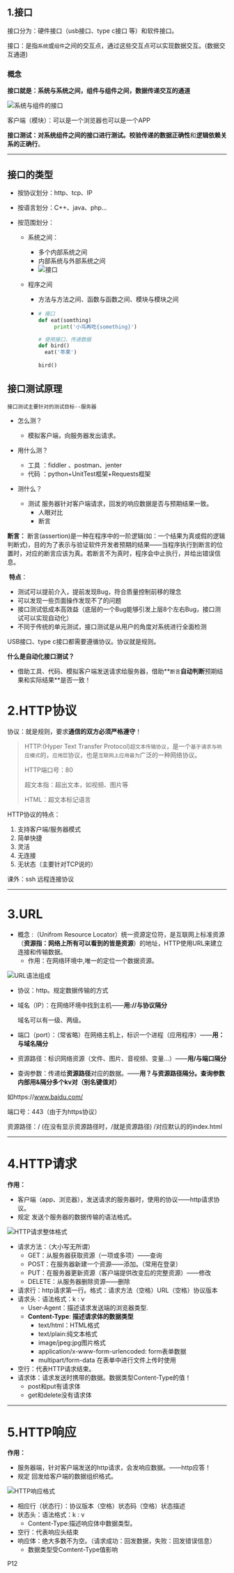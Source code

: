## 1.接口

接口分为：硬件接口（usb接口、type c接口 等）和软件接口。

接口：是指``系统``或``组件``之间的交互点，通过这些交互点可以实现数据交互。(数据交互通道)

### 概念

**接口就是：系统与系统之间，组件与组件之间，数据传递交互的通道**

![系统与组件的接口](./%E5%B1%8F%E5%B9%95%E6%88%AA%E5%9B%BE%202022-08-19%20114528.png)

客户端（模块）：可以是一个浏览器也可以是一个APP

**接口测试：**对系统组件之间的接口进行测试。校验**传递的数据正确性**和**逻辑依赖关系的正确行**。

---

## 接口的类型

* 按协议划分：http、tcp、IP

* 按语言划分：C++、java、php...

* 按范围划分：

  * 系统之间：

    * 多个内部系统之间
    * 内部系统与外部系统之间
    * ![接口](./1665647071563.png)

  * 程序之间

    * 方法与方法之间、函数与函数之间、模块与模块之间

    * ``` python
      # 接口
      def eat(somthing)
           print('小鸟再吃{something}')
      
      # 使用接口，传递数据
      def bird()
      	eat('苹果')
          
      bird()
      ```

## 接口测试原理

``接口测试主要针对的测试目标--服务器``

* 怎么测？  
  * 模拟客户端，向服务器发出请求。
* 用什么测？
  * 工具 ：fiddler 、postman、jenter
  * 代码 ：python+UnitTest框架+Requests框架

* 测什么？
  * 测试 服务器针对客户端请求，回发的响应数据是否与预期结果一致。
    * 人眼对比
    * 断言

**断言：** 断言(assertion)是一种在程序中的一阶逻辑(如：一个结果为真或假的逻辑判断式)，目的为了表示与验证软件开发者预期的结果——当程序执行到断言的位置时，对应的断言应该为真。若断言不为真时，程序会中止执行，并给出错误信息。

​	**特点**：

* 测试可以提前介入，提前发现Bug，符合质量控制前移的理念
* 可以发现一些页面操作发现不了的问题
* 接口测试低成本高效益（底层的一个Bug能够引发上层8个左右Bug，接口测试可以实现自动化）
* 不同于传统的单元测试，接口测试是从用户的角度对系统进行全面检测



USB接口、type c接口都需要遵循协议。协议就是规则。

**什么是自动化接口测试？**

* 借助工具、代码、模拟客户端发送请求给服务器，借助**``断言``**自动判断**预期结果和实际结果**是否一致！

# 2.HTTP协议 

协议：就是规则，要求**通信的双方必须严格遵守**！

> HTTP:(Hyper Text Transfer Protocol)``超文本传输协议``，是一个``基于请求与响应模式``的，``应用层``协议，也是``互联网上应用最为``广泛的一种网络协议。
>
> HTTP端口号：80
>
> 超文本指：超出文本，如视频、图片等
>
> HTML：超文本标记语言

HTTP协议的特点：

1. 支持客户端/服务器模式
2. 简单快捷
3. 灵活
4. 无连接
5. 无状态（主要针对TCP说的） 

课外：ssh 远程连接协议 

----

# 3.URL

* 概念 :（Unifrom Resource Locator）统一资源定位符，是互联网上标准资源（**资源指：网络上所有可以看到的皆是资源**）的地址，HTTP使用URL来建立连接和传输数据。
  * 作用：在网络环境中,唯一的定位一个数据资源。

![URL语法组成](./%E5%B1%8F%E5%B9%95%E6%88%AA%E5%9B%BE%202022-08-19%20154759.png)

* 协议：http。规定数据传输的方式

* 域名（IP）：在网络环境中找到主机——**用://与协议隔分** 

  域名可以有一级、两级。

* 端口（port）：（常省略）在网络主机上，标识一个进程（应用程序）——**用：与域名隔分**

* 资源路径：标识网络资源（文件、图片、音视频、变量...）——**用/与端口隔分**

* 查询参数：传递给**资源路径**对应的数据。——**用？与资源路径隔分。查询参数内部用&隔分多个kv对（别名键值对）**

如https://www.baidu.com/

端口号：443（由于为https协议）

资源路径：/  (在没有显示资源路径时，/就是资源路径)    /对应默认的的index.html

---

# 4.HTTP请求

**作用：** 

* 客户端（app、浏览器），发送请求的服务器时，使用的协议——http请求协议。
* 规定 发送个服务器的数据传输的语法格式。

![HTTP请求整体格式](./%E5%B1%8F%E5%B9%95%E6%88%AA%E5%9B%BE%202022-08-19%20164730.png)

* 请求方法：（大小写无所谓）
  * GET：从服务器获取资源（一项或多项）——查询
  * POST：在服务器新建一个资源——添加。（常用在登录）
  * PUT：在服务器更新资源（客户端提供改变后的完整资源）——修改
  * DELETE：从服务器删除资源——删除
* 请求行：http请求第一行。格式：请求方法（空格）URL（空格）协议版本
* 请求头：语法格式：k : v
  * User-Agent：描述请求发送端的浏览器类型.
  * **Content-Type**: **描述请求体的数据类型**
    * text/html：HTML格式
    * text/plain:纯文本格式
    * image/jpeg:jpg图片格式
    * application/x-www-form-urlencoded: form表单数据
    * multipart/form-data  在表单中进行文件上传时使用
* 空行：代表HTTP请求结束。
* 请求体：请求发送时携带的数据。数据类型Content-Type的值！
  * post和put有请求体
  * get和delete没有请求体

---

# 5.HTTP响应

**作用：**

* 服务器端，针对客户端发送的http请求，会发响应数据。——http应答！
* 规定 回发给客户端的数据组织格式。

![HTTP响应格式](./%E5%B1%8F%E5%B9%95%E6%88%AA%E5%9B%BE%202022-08-19%20175515.png)

* 相应行（状态行）：协议版本（空格）状态码（空格）状态描述
* 状态头：语法格式：k : v
  * Content-Type:描述响应体中数据类型。
* 空行：代表响应头结束
* 响应体：绝大多数不为空。（请求成功：回发数据，失败：回发错误信息）
  * 数据类型受Comtent-Type值影响

P12